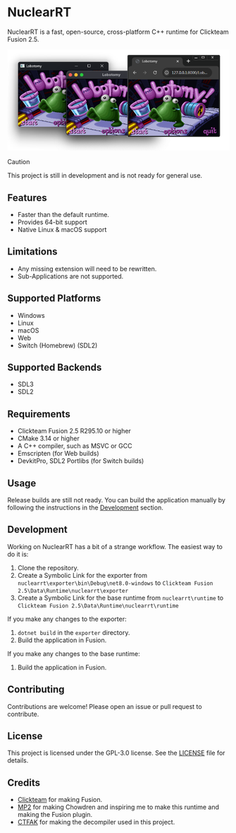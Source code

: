 # NuclearRT

NuclearRT is a fast, open-source, cross-platform C++ runtime for Clickteam Fusion 2.5.

![NuclearRT Banner](assets/banner.png)

> [!CAUTION]
> This project is still in development and is not ready for general use.

## Features
- Faster than the default runtime.
- Provides 64-bit support
- Native Linux & macOS support

## Limitations
- Any missing extension will need to be rewritten.
- Sub-Applications are not supported.

## Supported Platforms
- Windows
- Linux
- macOS
- Web
- Switch (Homebrew) (SDL2)

## Supported Backends
- SDL3
- SDL2

## Requirements
- Clickteam Fusion 2.5 R295.10 or higher
- CMake 3.14 or higher
- A C++ compiler, such as MSVC or GCC
- Emscripten (for Web builds)
- DevkitPro, SDL2 Portlibs (for Switch builds)

## Usage

Release builds are still not ready. You can build the application manually by following the instructions in the [Development](#development) section.

## Development

Working on NuclearRT has a bit of a strange workflow. The easiest way to do it is:
1. Clone the repository.
2. Create a Symbolic Link for the exporter from `nuclearrt\exporter\bin\Debug\net8.0-windows` to `Clickteam Fusion 2.5\Data\Runtime\nuclearrt\exporter`
3. Create a Symbolic Link for the base runtime from `nuclearrt\runtime` to `Clickteam Fusion 2.5\Data\Runtime\nuclearrt\runtime`

If you make any changes to the exporter:
1. `dotnet build` in the `exporter` directory.
2. Build the application in Fusion.

If you make any changes to the base runtime:
1. Build the application in Fusion.

## Contributing

Contributions are welcome! Please open an issue or pull request to contribute.

## License

This project is licensed under the GPL-3.0 license. See the [LICENSE](LICENSE) file for details.

## Credits

- [Clickteam](https://www.clickteam.com/) for making Fusion.
- [MP2](https://www.mp2.dk/) for making Chowdren and inspiring me to make this runtime and making the Fusion plugin.
- [CTFAK](https://github.com/CTFAK) for making the decompiler used in this project.
